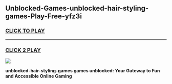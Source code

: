 
## Unblocked-Games-unblocked-hair-styling-games-Play-Free-yfz3i
<h3>
<a href="https://premium76.site?title=unblocked-hair-styling-games&ref=18A">CLICK TO PLAY</a></h3>
<hr>

<h3>
<a href="https://premium76.site?title=unblocked-hair-styling-games&ref=18A">CLICK 2 PLAY</a>
  
</h3>

<a href="https://premium76.site?title=unblocked-hair-styling-games&ref=18A"><img src="https://clearcache.store/games.png"></a>


**unblocked-hair-styling-games games unblocked: Your Gateway to Fun and Accessible Online Gaming**

